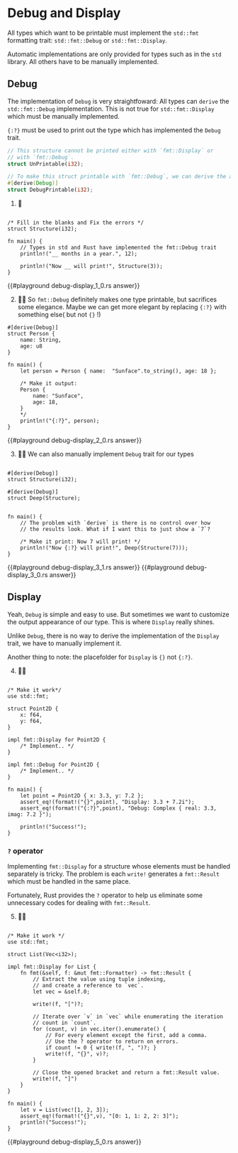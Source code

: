 # Debug and Display

All types which want to be printable must implement the `std::fmt` formatting trait: `std::fmt::Debug` or `std::fmt::Display`.

Automatic implementations are only provided for types such as in the `std` library. All others have to be manually implemented.

## Debug

The implementation of `Debug` is very straightfoward: All types can `derive` the `std::fmt::Debug` implementation. This is not true for `std::fmt::Display` which must be manually implemented.

`{:?}` must be used to print out the type which has implemented the `Debug` trait.

```rust
// This structure cannot be printed either with `fmt::Display` or
// with `fmt::Debug`.
struct UnPrintable(i32);

// To make this struct printable with `fmt::Debug`, we can derive the automatic implementations provided by Rust
#[derive(Debug)]
struct DebugPrintable(i32);
```

1. 🌟

```rust,editable

/* Fill in the blanks and Fix the errors */
struct Structure(i32);

fn main() {
    // Types in std and Rust have implemented the fmt::Debug trait
    println!("__ months in a year.", 12);

    println!("Now __ will print!", Structure(3));
}
```

{{#playground debug-display_1_0.rs answer}}

2. 🌟🌟 So `fmt::Debug` definitely makes one type printable, but sacrifices some elegance. Maybe we can get more elegant by replacing `{:?}` with something else( but not `{}` !)

```rust,editable
#[derive(Debug)]
struct Person {
    name: String,
    age: u8
}

fn main() {
    let person = Person { name:  "Sunface".to_string(), age: 18 };

    /* Make it output:
    Person {
        name: "Sunface",
        age: 18,
    }
    */
    println!("{:?}", person);
}
```

{{#playground debug-display_2_0.rs answer}}

3. 🌟🌟 We can also manually implement `Debug` trait for our types

```rust,editable

#[derive(Debug)]
struct Structure(i32);

#[derive(Debug)]
struct Deep(Structure);


fn main() {
    // The problem with `derive` is there is no control over how
    // the results look. What if I want this to just show a `7`?

    /* Make it print: Now 7 will print! */
    println!("Now {:?} will print!", Deep(Structure(7)));
}
```

{{#playground debug-display_3_1.rs answer}}
{{#playground debug-display_3_0.rs answer}}

## Display

Yeah, `Debug` is simple and easy to use. But sometimes we want to customize the output appearance of our type. This is where `Display` really shines.

Unlike `Debug`, there is no way to derive the implementation of the `Display` trait, we have to manually implement it.

Another thing to note: the placefolder for `Display` is `{}` not `{:?}`.

4. 🌟🌟

```rust,editable

/* Make it work*/
use std::fmt;

struct Point2D {
    x: f64,
    y: f64,
}

impl fmt::Display for Point2D {
    /* Implement.. */
}

impl fmt::Debug for Point2D {
    /* Implement.. */
}

fn main() {
    let point = Point2D { x: 3.3, y: 7.2 };
    assert_eq!(format!("{}",point), "Display: 3.3 + 7.2i");
    assert_eq!(format!("{:?}",point), "Debug: Complex { real: 3.3, imag: 7.2 }");

    println!("Success!");
}
```

### `?` operator

Implementing `fmt::Display` for a structure whose elements must be handled separately is tricky. The problem is each `write!` generates a `fmt::Result` which must be handled in the same place.

Fortunately, Rust provides the `?` operator to help us eliminate some unnecessary codes for dealing with `fmt::Result`.

5. 🌟🌟

```rust,editable

/* Make it work */
use std::fmt;

struct List(Vec<i32>);

impl fmt::Display for List {
    fn fmt(&self, f: &mut fmt::Formatter) -> fmt::Result {
        // Extract the value using tuple indexing,
        // and create a reference to `vec`.
        let vec = &self.0;

        write!(f, "[")?;

        // Iterate over `v` in `vec` while enumerating the iteration
        // count in `count`.
        for (count, v) in vec.iter().enumerate() {
            // For every element except the first, add a comma.
            // Use the ? operator to return on errors.
            if count != 0 { write!(f, ", ")?; }
            write!(f, "{}", v)?;
        }

        // Close the opened bracket and return a fmt::Result value.
        write!(f, "]")
    }
}

fn main() {
    let v = List(vec![1, 2, 3]);
    assert_eq!(format!("{}",v), "[0: 1, 1: 2, 2: 3]");
    println!("Success!");
}
```

{{#playground debug-display_5_0.rs answer}}

